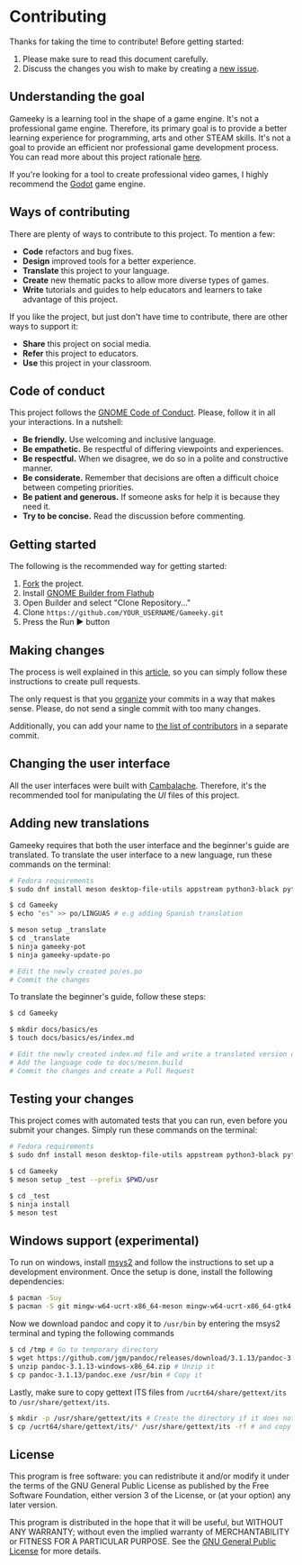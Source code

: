 # Contributing

Thanks for taking the time to contribute! Before getting started:

1. Please make sure to read this document carefully.
2. Discuss the changes you wish to make by creating a [new issue](https://github.com/tchx84/Gameeky/issues/new).

## Understanding the goal

Gameeky is a learning tool in the shape of a game engine. It's not a professional game engine. Therefore, its primary goal is to provide a better learning experience for programming, arts and other STEAM skills. It's not a goal to provide an efficient nor professional game development process. You can read more about this project rationale [here](https://blogs.gnome.org/tchx84/2023/12/15/gameeky-a-new-learning-tool-to-develop-steam-skills/).

If you're looking for a tool to create professional video games, I highly recommend the [Godot](https://godotengine.org/) game engine.

## Ways of contributing

There are plenty of ways to contribute to this project. To mention a few:

* **Code** refactors and bug fixes.
* **Design** improved tools for a better experience.
* **Translate** this project to your language.
* **Create** new thematic packs to allow more diverse types of games.
* **Write** tutorials and guides to help educators and learners to take advantage of this project.

If you like the project, but just don't have time to contribute, there are other ways to support it:

* **Share** this project on social media.
* **Refer** this project to educators.
* **Use** this project in your classroom.

## Code of conduct

This project follows the [GNOME Code of Conduct](https://conduct.gnome.org/). Please, follow it in all your interactions. In a nutshell:

- **Be friendly.** Use welcoming and inclusive language.
- **Be empathetic.** Be respectful of differing viewpoints and experiences.
- **Be respectful.** When we disagree, we do so in a polite and constructive manner.
- **Be considerate.** Remember that decisions are often a difficult choice between competing priorities.
- **Be patient and generous.** If someone asks for help it is because they need it.
- **Try to be concise.** Read the discussion before commenting.

## Getting started

The following is the recommended way for getting started:

1. [Fork](https://github.com/tchx84/Gameeky/fork) the project.
2. Install [GNOME Builder from Flathub](https://flathub.org/apps/details/org.gnome.Builder)
3. Open Builder and select "Clone Repository..."
4. Clone `https://github.com/YOUR_USERNAME/Gameeky.git`
5. Press the Run ▶ button

## Making changes

The process is well explained in this [article](https://opensource.com/article/19/7/create-pull-request-github), so you can simply follow these instructions to create pull requests.

The only request is that you [organize](https://github.blog/2022-06-30-write-better-commits-build-better-projects/) your commits in a way that makes sense. Please, do not send a single commit with too many changes.

Additionally, you can add your name to [the list of contributors](./src/gameeky/common/widgets/about_window.ui) in a separate commit.

## Changing the user interface

All the user interfaces were built with [Cambalache](https://flathub.org/apps/ar.xjuan.Cambalache). Therefore, it's the recommended tool for manipulating the *UI* files of this project.

## Adding new translations

Gameeky requires that both the user interface and the beginner's guide are translated. To translate the user interface to a new language, run these commands on the terminal:

```bash
# Fedora requirements
$ sudo dnf install meson desktop-file-utils appstream python3-black python3-pyflakes python3-mypy python3-pytest python3-pytest-timeout python3-gobject gtk4-devel

$ cd Gameeky
$ echo "es" >> po/LINGUAS # e.g adding Spanish translation

$ meson setup _translate
$ cd _translate
$ ninja gameeky-pot
$ ninja gameeky-update-po

# Edit the newly created po/es.po
# Commit the changes
```

To translate the beginner's guide, follow these steps:

```bash
$ cd Gameeky

$ mkdir docs/basics/es
$ touch docs/basics/es/index.md

# Edit the newly created index.md file and write a translated version of docs/basics/en/index.md
# Add the language code to docs/meson.build
# Commit the changes and create a Pull Request
```

## Testing your changes

This project comes with automated tests that you can run, even before you submit your changes. Simply run these commands on the terminal:

```bash
# Fedora requirements
$ sudo dnf install meson desktop-file-utils appstream python3-black python3-pyflakes python3-mypy python3-pytest python3-pytest-timeout python3-gobject gtk4-devel

$ cd Gameeky
$ meson setup _test --prefix $PWD/usr

$ cd _test
$ ninja install
$ meson test
```

## Windows support (experimental)

To run on windows, install [msys2](msys2.org) and follow the instructions to set up a development environment. Once the setup is done, install the following dependencies:

```bash
$ pacman -Suy
$ pacman -S git mingw-w64-ucrt-x86_64-meson mingw-w64-ucrt-x86_64-gtk4 mingw-w64-ucrt-x86_64-python3 mingw-w64-ucrt-x86_64-python3-gobject mingw-w64-ucrt-x86_64-libadwaita mingw-w64-ucrt-x86_64-gstreamer mingw-w64-ucrt-x86_64-gst-plugins-good mingw-w64-ucrt-x86_64-gtksourceview5 mingw-w64-ucrt-x86_64-librsvg mingw-w64-ucrt-x86_64-desktop-file-utils unzip
```


Now we download pandoc and copy it to `/usr/bin` by entering the msys2 terminal and typing the following commands
```bash
$ cd /tmp # Go to temporary directory
$ wget https://github.com/jgm/pandoc/releases/download/3.1.13/pandoc-3.1.13-windows-x86_64.zip # Download pandoc zip
$ unzip pandoc-3.1.13-windows-x86_64.zip # Unzip it
$ cp pandoc-3.1.13/pandoc.exe /usr/bin # Copy it
```


Lastly, make sure to copy gettext ITS files from `/ucrt64/share/gettext/its` to `/usr/share/gettext/its`.
```bash
$ mkdir -p /usr/share/gettext/its # Create the directory if it does not exist
$ cp /ucrt64/share/gettext/its/* /usr/share/gettext/its -rf # and copy the files
```

## License

This program is free software: you can redistribute it and/or modify it under the terms of the GNU General Public License as published by the Free Software Foundation, either version 3 of the License, or (at your option) any later version.

This program is distributed in the hope that it will be useful, but WITHOUT ANY WARRANTY; without even the implied warranty of MERCHANTABILITY or FITNESS FOR A PARTICULAR PURPOSE. See the [GNU General Public License](COPYING) for more details.
